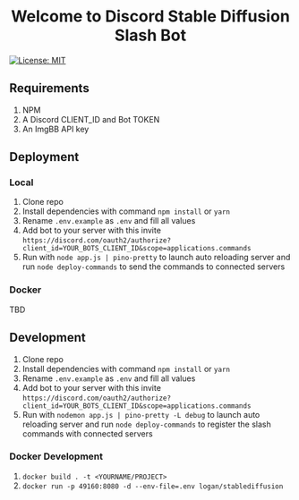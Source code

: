 <h1 align="center">Welcome to Discord Stable Diffusion Slash Bot</h1>
<p>
  <a href="#" target="_blank">
    <img alt="License: MIT" src="https://img.shields.io/badge/License-MIT-yellow.svg" />
  </a>
</p>

## Requirements

1. NPM
2. A Discord CLIENT_ID and Bot TOKEN
3. An ImgBB API key

## Deployment

### Local
1. Clone repo
2. Install dependencies with command `npm install` or `yarn`
3. Rename `.env.example` as `.env` and fill all values
4. Add bot to your server with this invite `https://discord.com/oauth2/authorize?client_id=YOUR_BOTS_CLIENT_ID&scope=applications.commands`
5. Run with `node app.js | pino-pretty` to launch auto reloading server and run `node deploy-commands` to send the commands to connected servers

### Docker
TBD

## Development
1. Clone repo
2. Install dependencies with command `npm install` or `yarn`
3. Rename `.env.example` as `.env` and fill all values
4. Add bot to your server with this invite `https://discord.com/oauth2/authorize?client_id=YOUR_BOTS_CLIENT_ID&scope=applications.commands`
5. Run with `nodemon app.js | pino-pretty -L debug` to launch auto reloading server and run `node deploy-commands` to register the slash commands with connected servers

### Docker Development
1. `docker build . -t <YOURNAME/PROJECT>`
2. `docker run -p 49160:8080 -d --env-file=.env logan/stablediffusion`
